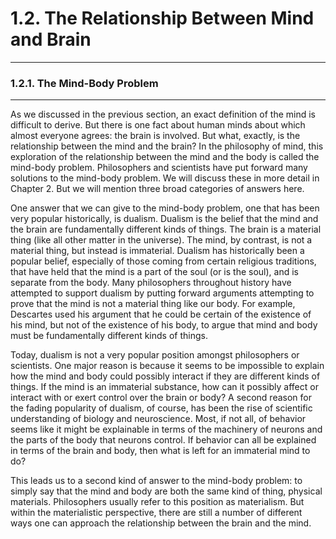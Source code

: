 # 1.2. The Relationship Between Mind and Brain

---
### 1.2.1. The Mind-Body Problem

---
As we discussed in the previous section, an exact definition of the mind is difficult to derive. But there is one fact about human minds about which almost everyone agrees: the brain is involved. But what, exactly, is the relationship between the mind and the brain? In the philosophy of mind, this exploration of the relationship between the mind and the body is called the mind-body problem. Philosophers and scientists have put forward many solutions to the mind-body problem. We will discuss these in more detail in Chapter 2. But we will mention three broad categories of answers here.

One answer that we can give to the mind-body problem, one that has been very popular historically, is dualism. Dualism is the belief that the mind and the brain are fundamentally different kinds of things. The brain is a material thing (like all other matter in the universe). The mind, by contrast, is not a material thing, but instead is immaterial. Dualism has historically been a popular belief, especially of those coming from certain religious traditions, that have held that the mind is a part of the soul (or is the soul), and is separate from the body.  Many philosophers throughout history have attempted to support dualism by putting forward arguments attempting to prove that the mind is not a material thing like our body. For example, Descartes used his argument that he could be certain of the existence of his mind, but not of the existence of his body, to argue that mind and body must be fundamentally different kinds of things. 

Today, dualism is not a very popular position amongst philosophers or scientists. One major reason is because it seems to be impossible to explain how the mind and body could possibly interact if they are different kinds of things. If the mind is an immaterial substance, how can it possibly affect or interact with or exert control over the brain or body? A second reason for the fading popularity of dualism, of course, has been the rise of scientific understanding of biology and neuroscience. Most, if not all, of behavior seems like it might be explainable in terms of the machinery of neurons and the parts of the body that neurons control. If behavior can all be explained in terms of the brain and body, then what is left for an immaterial mind to do?

This leads us to a second kind of answer to the mind-body problem: to simply say that the mind and body are both the same kind of thing, physical materials. Philosophers usually refer to this position as materialism. But within the materialistic perspective, there are still a number of different ways one can approach the relationship between the brain and the mind. 